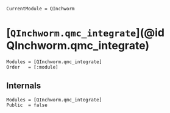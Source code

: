 ```@meta
CurrentModule = QInchworm
```

# [`QInchworm.qmc_integrate`](@id QInchworm.qmc_integrate)

```@autodocs
Modules = [QInchworm.qmc_integrate]
Order   = [:module]
```

## Internals

```@autodocs
Modules = [QInchworm.qmc_integrate]
Public  = false
```
